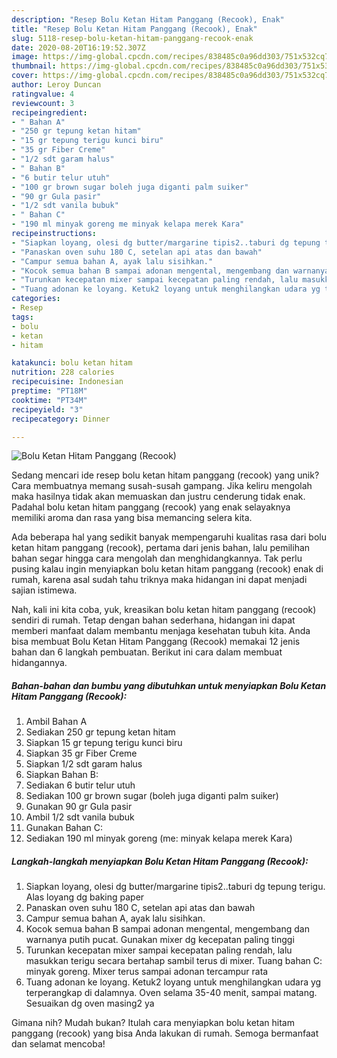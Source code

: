 ```yaml
---
description: "Resep Bolu Ketan Hitam Panggang (Recook), Enak"
title: "Resep Bolu Ketan Hitam Panggang (Recook), Enak"
slug: 5118-resep-bolu-ketan-hitam-panggang-recook-enak
date: 2020-08-20T16:19:52.307Z
image: https://img-global.cpcdn.com/recipes/838485c0a96dd303/751x532cq70/bolu-ketan-hitam-panggang-recook-foto-resep-utama.jpg
thumbnail: https://img-global.cpcdn.com/recipes/838485c0a96dd303/751x532cq70/bolu-ketan-hitam-panggang-recook-foto-resep-utama.jpg
cover: https://img-global.cpcdn.com/recipes/838485c0a96dd303/751x532cq70/bolu-ketan-hitam-panggang-recook-foto-resep-utama.jpg
author: Leroy Duncan
ratingvalue: 4
reviewcount: 3
recipeingredient:
- " Bahan A"
- "250 gr tepung ketan hitam"
- "15 gr tepung terigu kunci biru"
- "35 gr Fiber Creme"
- "1/2 sdt garam halus"
- " Bahan B"
- "6 butir telur utuh"
- "100 gr brown sugar boleh juga diganti palm suiker"
- "90 gr Gula pasir"
- "1/2 sdt vanila bubuk"
- " Bahan C"
- "190 ml minyak goreng me minyak kelapa merek Kara"
recipeinstructions:
- "Siapkan loyang, olesi dg butter/margarine tipis2..taburi dg tepung terigu. Alas loyang dg baking paper"
- "Panaskan oven suhu 180 C, setelan api atas dan bawah"
- "Campur semua bahan A, ayak lalu sisihkan."
- "Kocok semua bahan B sampai adonan mengental, mengembang dan warnanya putih pucat. Gunakan mixer dg kecepatan paling tinggi"
- "Turunkan kecepatan mixer sampai kecepatan paling rendah, lalu masukkan terigu secara bertahap sambil terus di mixer. Tuang bahan C: minyak goreng. Mixer terus sampai adonan tercampur rata"
- "Tuang adonan ke loyang. Ketuk2 loyang untuk menghilangkan udara yg terperangkap di dalamnya. Oven selama 35-40 menit, sampai matang. Sesuaikan dg oven masing2 ya"
categories:
- Resep
tags:
- bolu
- ketan
- hitam

katakunci: bolu ketan hitam 
nutrition: 228 calories
recipecuisine: Indonesian
preptime: "PT18M"
cooktime: "PT34M"
recipeyield: "3"
recipecategory: Dinner

---
```



![Bolu Ketan Hitam Panggang (Recook)](https://img-global.cpcdn.com/recipes/838485c0a96dd303/751x532cq70/bolu-ketan-hitam-panggang-recook-foto-resep-utama.jpg)

Sedang mencari ide resep bolu ketan hitam panggang (recook) yang unik? Cara membuatnya memang susah-susah gampang. Jika keliru mengolah maka hasilnya tidak akan memuaskan dan justru cenderung tidak enak. Padahal bolu ketan hitam panggang (recook) yang enak selayaknya memiliki aroma dan rasa yang bisa memancing selera kita.



Ada beberapa hal yang sedikit banyak mempengaruhi kualitas rasa dari bolu ketan hitam panggang (recook), pertama dari jenis bahan, lalu pemilihan bahan segar hingga cara mengolah dan menghidangkannya. Tak perlu pusing kalau ingin menyiapkan bolu ketan hitam panggang (recook) enak di rumah, karena asal sudah tahu triknya maka hidangan ini dapat menjadi sajian istimewa.


Nah, kali ini kita coba, yuk, kreasikan bolu ketan hitam panggang (recook) sendiri di rumah. Tetap dengan bahan sederhana, hidangan ini dapat memberi manfaat dalam membantu menjaga kesehatan tubuh kita. Anda bisa membuat Bolu Ketan Hitam Panggang (Recook) memakai 12 jenis bahan dan 6 langkah pembuatan. Berikut ini cara dalam membuat hidangannya.

<!--inarticleads1-->

##### Bahan-bahan dan bumbu yang dibutuhkan untuk menyiapkan Bolu Ketan Hitam Panggang (Recook):

1. Ambil  Bahan A
1. Sediakan 250 gr tepung ketan hitam
1. Siapkan 15 gr tepung terigu kunci biru
1. Siapkan 35 gr Fiber Creme
1. Siapkan 1/2 sdt garam halus
1. Siapkan  Bahan B:
1. Sediakan 6 butir telur utuh
1. Sediakan 100 gr brown sugar (boleh juga diganti palm suiker)
1. Gunakan 90 gr Gula pasir
1. Ambil 1/2 sdt vanila bubuk
1. Gunakan  Bahan C:
1. Sediakan 190 ml minyak goreng (me: minyak kelapa merek Kara)




<!--inarticleads2-->

##### Langkah-langkah menyiapkan Bolu Ketan Hitam Panggang (Recook):

1. Siapkan loyang, olesi dg butter/margarine tipis2..taburi dg tepung terigu. Alas loyang dg baking paper
1. Panaskan oven suhu 180 C, setelan api atas dan bawah
1. Campur semua bahan A, ayak lalu sisihkan.
1. Kocok semua bahan B sampai adonan mengental, mengembang dan warnanya putih pucat. Gunakan mixer dg kecepatan paling tinggi
1. Turunkan kecepatan mixer sampai kecepatan paling rendah, lalu masukkan terigu secara bertahap sambil terus di mixer. Tuang bahan C: minyak goreng. Mixer terus sampai adonan tercampur rata
1. Tuang adonan ke loyang. Ketuk2 loyang untuk menghilangkan udara yg terperangkap di dalamnya. Oven selama 35-40 menit, sampai matang. Sesuaikan dg oven masing2 ya




Gimana nih? Mudah bukan? Itulah cara menyiapkan bolu ketan hitam panggang (recook) yang bisa Anda lakukan di rumah. Semoga bermanfaat dan selamat mencoba!
